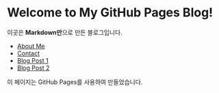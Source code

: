 # Welcome to My GitHub Pages Blog!

이곳은 **Markdown만**으로 만든 블로그입니다.

- [About Me](_pages/home.md)
- [Contact](contact.md)
- [Blog Post 1](post1.md)
- [Blog Post 2](post2.md)

이 페이지는 GitHub Pages를 사용하여 만들었습니다.
